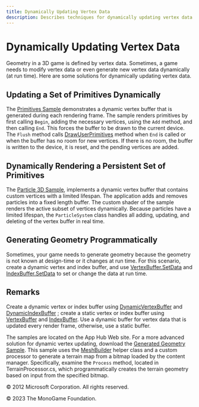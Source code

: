 ```yaml
---
title: Dynamically Updating Vertex Data
description: Describes techniques for dynamically updating vertex data in an MonoGame game.
---
```


# Dynamically Updating Vertex Data

Geometry in a 3D game is defined by vertex data. Sometimes, a game needs to modify vertex data or even generate new vertex data dynamically (at run time). Here are some solutions for dynamically updating vertex data.

## Updating a Set of Primitives Dynamically

The [Primitives Sample](https://github.com/simondarksidej/XNAGameStudio/wiki/Primitives) demonstrates a dynamic vertex buffer that is generated during each rendering frame. The sample renders primitives by first calling `Begin`, adding the necessary vertices, using the `Add` method, and then calling `End`. This forces the buffer to be drawn to the current device. The `Flush` method calls [DrawUserPrimitives](xref:Microsoft.Xna.Framework.Graphics.GraphicsDevice.DrawUserPrimitives) method when `End` is called or when the buffer has no room for new vertices. If there is no room, the buffer is written to the device, it is reset, and the pending vertices are added.

## Dynamically Rendering a Persistent Set of Primitives

The [Particle 3D Sample](https://github.com/simondarksidej/XNAGameStudio/wiki/Particles-3D), implements a dynamic vertex buffer that contains custom vertices with a limited lifespan. The application adds and removes particles into a fixed length buffer. The custom shader of the sample renders the active subset of vertices dynamically. Because particles have a limited lifespan, the `ParticleSystem` class handles all adding, updating, and deleting of the vertex buffer in real time.

## Generating Geometry Programmatically

Sometimes, your game needs to generate geometry because the geometry is not known at design-time or it changes at run time. For this scenario, create a dynamic vertex and index buffer, and use [VertexBuffer.SetData](xref:Microsoft.Xna.Framework.Graphics.VertexBuffer) and [IndexBuffer.SetData](xref:Microsoft.Xna.Framework.Graphics.IndexBuffer) to set or change the data at run time.

## Remarks

Create a dynamic vertex or index buffer using [DynamicVertexBuffer](xref:Microsoft.Xna.Framework.Graphics.DynamicVertexBuffer) and [DynamicIndexBuffer](xref:Microsoft.Xna.Framework.Graphics.DynamicIndexBuffer) ; create a static vertex or index buffer using [VertexBuffer](xref:Microsoft.Xna.Framework.Graphics.VertexBuffer) and [IndexBuffer](xref:Microsoft.Xna.Framework.Graphics.IndexBuffer). Use a dynamic buffer for vertex data that is updated every render frame, otherwise, use a static buffer.

The samples are located on the App Hub Web site. For a more advanced solution for dynamic vertex updating, download the [Generated Geometry Sample](http://go.microsoft.com/fwlink/?LinkId=93007). This sample uses the [MeshBuilder](xref:Microsoft.Xna.Framework.Content.Pipeline.Graphics.MeshBuilder) helper class and a custom processor to generate a terrain map from a bitmap loaded by the content manager. Specifically, examine the `Process` method, located in TerrainProcessor.cs, which programmatically creates the terrain geometry based on input from the specified bitmap.

© 2012 Microsoft Corporation. All rights reserved.

© 2023 The MonoGame Foundation.
